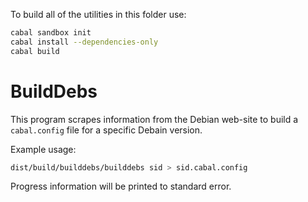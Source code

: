 To build all of the utilities in this folder use:

```bash
cabal sandbox init
cabal install --dependencies-only
cabal build
```

BuildDebs
=======

This program scrapes information from the Debian web-site to build
a `cabal.config` file for a specific Debain version.

Example usage:

```bash
dist/build/builddebs/builddebs sid > sid.cabal.config
```

Progress information will be printed to standard error.

